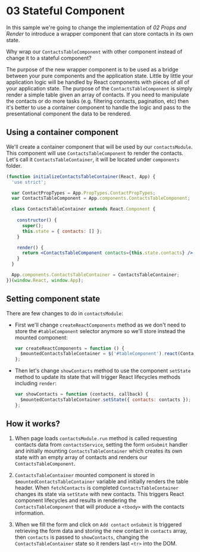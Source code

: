 # 03 Stateful Component

In this sample we're going to change the implementation of _02 Props and Render_ to introduce a wrapper component that can store contacts in its own state.

Why wrap our `ContactsTableComponent` with other component instead of change it to a stateful component?

The purpose of the new wrapper component is to be used as a bridge between your pure components and the application state. Little by little your application logic will be handled by React components with pieces of all of your application state. The purpose of the `ContactsTableComponent` is simply render a simple table given an array of contacts. If you need to manipulate the contacts or do more tasks (e.g. filtering contacts, pagination, etc) then it's better to use a container component to handle the logic and pass to the presentational component the data to be rendered.



## Using a container component

We'll create a container component that will be used by our `contactsModule`. This component will use `ContactsTableComponent` to render the contacts. Let's call it `ContactsTableContainer`, it will be located under `components` folder.

```jsx
(function initializeContactsTableContainer(React, App) {
  'use strict';

  var ContactPropTypes = App.PropTypes.ContactPropTypes;
  var ContactsTableComponent = App.components.ContactsTableComponent;

  class ContactsTableContainer extends React.Component {
    
    constructor() {
      super();
      this.state = { contacts: [] };
    }

    render() {
      return <ContactsTableComponent contacts={this.state.contacts} />;
    }
  }

  App.components.ContactsTableContainer = ContactsTableContainer;
})(window.React, window.App);
```

## Setting component state

There are few changes to do in `contactsModule`:

- First we'll change `createReactComponents` method as we don't need to store the `#tableComponent` selector anymore so we'll store instead the mounted component:

  ```javascript
  var createReactComponents = function () {
    $mountedContactsTableContainer = $('#tableComponent').react(ContactsTableContainer, null);
  };
  ```

- Then let's change `showContacts` method to use the component `setState` method to update its state that will trigger React lifecycles methods including `render`:

  ```javascript
  var showContacts = function (contacts, callback) {
    $mountedContactsTableContainer.setState({ contacts: contacts });
  };
  ```

## How it works?

1. When page loads `contactsModule.run` method is called requesting contacts data from `contactsService`, setting the form `onSubmit` handler and initially mounting `ContactsTableContainer` which creates its own state with an empty array of contacts and renders our `ContactsTableComponent`.

2. `ContactsTableContainer` mounted component is stored in  `$mountedContactsTableContainer` variable and initially renders the table header. When `fetchContacts` is completed `ContactsTableContainer` changes its state via `setState` with new contacts. This triggers React component lifecycles and results in rendering the `ContactsTableComponent` that will produce a `<tbody>` with the contacts information.

3. When we fill the form and click on `Add contact` `onSubmit` is triggered retrieving the form data and storing the new contact in `contacts` array, then `contacts` is passed to `showContacts`, changing the `ContactsTableContainer` state so it renders last `<tr>` into the DOM.
